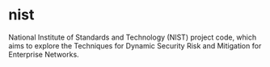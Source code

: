 nist
====

National Institute of Standards and Technology (NIST) project code, which aims to explore the Techniques for Dynamic Security Risk and Mitigation for Enterprise Networks.
